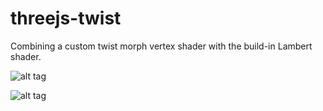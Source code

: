 # threejs-twist
Combining a custom twist morph vertex shader with the build-in Lambert shader.

![alt tag](https://raw.github.com/polyclick/threejs-twist/master/readme-assets/walt-preview.png)

![alt tag](https://raw.github.com/polyclick/threejs-twist/master/readme-assets/bust-preview.png)
